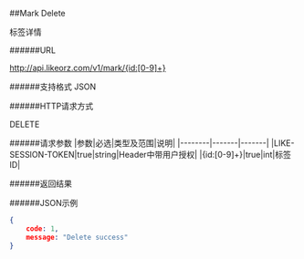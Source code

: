##Mark Delete

标签详情

######URL

http://api.likeorz.com/v1/mark/{id:[0-9]+}

######支持格式
JSON

######HTTP请求方式

DELETE

######请求参数
|参数|必选|类型及范围|说明|
|--------|-------|-------|
|LIKE-SESSION-TOKEN|true|string|Header中带用户授权|
|{id:[0-9]+}|true|int|标签ID|

######返回结果

######JSON示例

```json
{
    code: 1,
    message: "Delete success"
}
```
